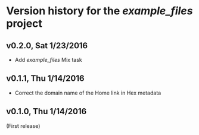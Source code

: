 # Version history for the _example_files_ project

## <a name="v0.2.0"></a>v0.2.0, Sat 1/23/2016

* Add _example_files_ Mix task

## <a name="v0.1.1"></a>v0.1.1, Thu 1/14/2016

* Correct the domain name of the Home link in Hex metadata

## <a name="v0.1.0"></a>v0.1.0, Thu 1/14/2016

(First release)
